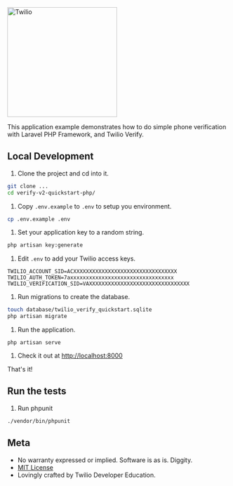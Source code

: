 <a href="https://www.twilio.com">
  <img src="https://static0.twilio.com/marketing/bundles/marketing/img/logos/wordmark-red.svg" alt="Twilio" width="250" />
</a>

This application example demonstrates how to do simple phone verification with Laravel PHP Framework, and Twilio Verify.

## Local Development

1. Clone the project and cd into it.
```bash
git clone ...
cd verify-v2-quickstart-php/
```

1. Copy `.env.example` to `.env` to setup you environment.
```bash
cp .env.example .env
```

1. Set your application key to a random string.

```bash
php artisan key:generate
```

1. Edit `.env` to add your Twilio access keys.

```
TWILIO_ACCOUNT_SID=ACXXXXXXXXXXXXXXXXXXXXXXXXXXXXXXXXX
TWILIO_AUTH_TOKEN=7axxxxxxxxxxxxxxxxxxxxxxxxxxxxxxxxx
TWILIO_VERIFICATION_SID=VAXXXXXXXXXXXXXXXXXXXXXXXXXXXXXXXX
```

1. Run migrations to create the database.

```bash
touch database/twilio_verify_quickstart.sqlite
php artisan migrate
```

1. Run the application.

```bach
php artisan serve
```

1. Check it out at [http://localhost:8000](http://localhost:8000)


That's it!

## Run the tests

1. Run phpunit

```bash
./vendor/bin/phpunit
```

## Meta

* No warranty expressed or implied. Software is as is. Diggity.
* [MIT License](http://www.opensource.org/licenses/mit-license.html)
* Lovingly crafted by Twilio Developer Education.
